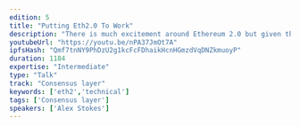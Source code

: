 ```yaml
---
edition: 5
title: "Putting Eth2.0 To Work"
description: "There is much excitement around Ethereum 2.0 but given the fast pace of the project it can be hard to keep up. The relationship between today's Ethereum and the new system can be murky:  does eth2.0 replace eth1.0? And where does eth1.x fit in?This talk answers these questions by sketching the lesser known ways eth2.0 can directly benefit Ethereum 1.x. The two systems in fact complement each other as each phase of eth2.0 paves the way for tangible benefits to the network we all know and love. With Phase 0, we can upgrade Ethereum with the finality gadget, leveraging the proof-of-stake consensus to provide better security for the existing chain. With Phase 1, the proof-of-work chain can use the data-only shards to enhance the scalability of L2 solutions like zk-rollup and Plasma. With Phase 2, we can bring existing dApps into the realm of highly scalable smart contracts on shards with an upgraded virtual machine.Participants will gain a better understanding of the many ways eth2.0 can help scalability in the near term and onward into the future. While the journey there may be dynamic and winding, it is clear that the future of Ethereum is bright."
youtubeUrl: "https://youtu.be/nPA37JmOt7A"
ipfsHash: "Qmf7tnNY9PhDzU2g1kcFcFDhaikHcnHGmzdVqDNZkmuoyP"
duration: 1184
expertise: "Intermediate"
type: "Talk"
track: "Consensus layer"
keywords: ['eth2','technical']
tags: ['Consensus layer']
speakers: ['Alex Stokes']
---
```

